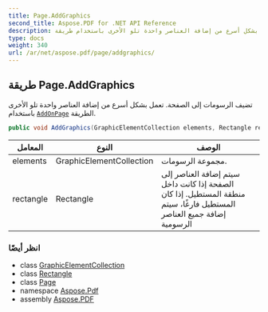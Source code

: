 ```yaml
---
title: Page.AddGraphics
second_title: Aspose.PDF for .NET API Reference
description: طريقة الصفحة. تضيف الرسومات إلى الصفحة. تعمل بشكل أسرع من إضافة العناصر واحدة تلو الأخرى باستخدام طريقة AddOnPage
type: docs
weight: 340
url: /ar/net/aspose.pdf/page/addgraphics/
---
```

## طريقة Page.AddGraphics

تضيف الرسومات إلى الصفحة. تعمل بشكل أسرع من إضافة العناصر واحدة تلو الأخرى باستخدام [`AddOnPage`](../../../aspose.pdf.vector/graphicelement/addonpage/) الطريقة.

```csharp
public void AddGraphics(GraphicElementCollection elements, Rectangle rectangle = null)
```

| المعامل | النوع | الوصف |
| --- | --- | --- |
| elements | GraphicElementCollection | مجموعة الرسومات. |
| rectangle | Rectangle | سيتم إضافة العناصر إلى الصفحة إذا كانت داخل منطقة المستطيل. إذا كان المستطيل فارغًا، سيتم إضافة جميع العناصر الرسومية |

### انظر أيضًا

* class [GraphicElementCollection](../../../aspose.pdf.vector/graphicelementcollection/)
* class [Rectangle](../../rectangle/)
* class [Page](../)
* namespace [Aspose.Pdf](../../../aspose.pdf/)
* assembly [Aspose.PDF](../../../)